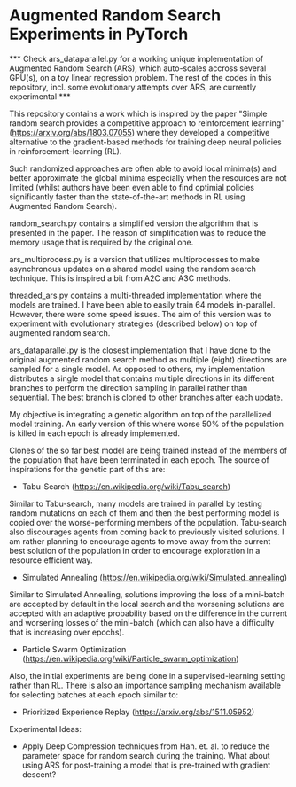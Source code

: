 # Augmented Random Search Experiments in PyTorch

*** Check ars_dataparallel.py for a working unique implementation of Augmented Random Search (ARS), which auto-scales accross several GPU(s), on a toy linear regression problem. The rest of the codes in this repository, incl. some evolutionary attempts over ARS, are currently experimental ***

This repository contains a work which is inspired by the paper "Simple random search provides a competitive approach to reinforcement learning" (https://arxiv.org/abs/1803.07055) where they developed a competitive alternative to the gradient-based methods for training deep neural policies in reinforcement-learning (RL).

Such randomized approaches are often able to avoid local minima(s) and better approximate the global minima especially when the resources are not limited (whilst authors have been even able to find optimial policies significantly faster than the state-of-the-art methods in RL using Augmented Random Search).

random_search.py contains a simplified version the algorithm that is presented in the paper. The reason of simplification was to reduce the memory usage that is required by the original one.

ars_multiprocess.py is a version that utilizes multiprocesses to make asynchronous updates on a shared model using the random search technique. This is inspired a bit from A2C and A3C methods.

threaded_ars.py contains a multi-threaded implementation where the models are trained. I have been able to easily train 64 models in-parallel. However, there were some speed issues. The aim of this version was to experiment with evolutionary strategies (described below) on top of augmented random search.

ars_dataparallel.py is the closest implementation that I have done to the original augmented random search method as multiple (eight) directions are sampled for a single model. As opposed to others, my implementation distributes a single model that contains multiple directions in its different branches to perform the direction sampling in parallel rather than sequential. The best branch is cloned to other branches after each update.

My objective is integrating a genetic algorithm on top of the parallelized model training. An early version of this where worse 50% of the population is killed in each epoch is already implemented.

Clones of the so far best model are being trained instead of the members of the population that have been terminated in each epoch. The source of inspirations for the genetic part of this are:

- Tabu-Search (https://en.wikipedia.org/wiki/Tabu_search)

Similar to Tabu-search, many models are trained in parallel by testing random mutations on each of them and then the best performing model is copied over the worse-performing members of the population. Tabu-search also discourages agents from coming back to previously visited solutions. I am rather planning to encourage agents to move away from the current best solution of the population in order to encourage exploration in a resource efficient way.

- Simulated Annealing (https://en.wikipedia.org/wiki/Simulated_annealing)

Similar to Simulated Annealing, solutions improving the loss of a mini-batch are accepted by default in the local search and the worsening solutions are accepted with an adaptive probability based on the difference in the current and worsening losses of the mini-batch (which can also have a difficulty that is increasing over epochs). 

- Particle Swarm Optimization (https://en.wikipedia.org/wiki/Particle_swarm_optimization)


Also, the initial experiments are being done in a supervised-learning setting rather than RL. There is also an importance sampling mechanism available for selecting batches at each epoch similar to:

- Prioritized Experience Replay (https://arxiv.org/abs/1511.05952)

Experimental Ideas: 

- Apply Deep Compression techniques from Han. et. al. to reduce the parameter space for random search during the training. What about using ARS for post-training a model that is pre-trained with gradient descent?
